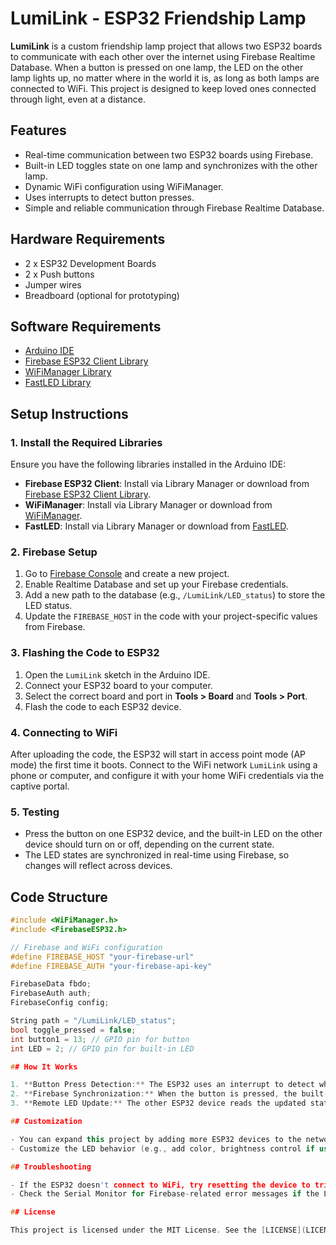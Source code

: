 # LumiLink - ESP32 Friendship Lamp

**LumiLink** is a custom friendship lamp project that allows two ESP32 boards to communicate with each other over the internet using Firebase Realtime Database. When a button is pressed on one lamp, the LED on the other lamp lights up, no matter where in the world it is, as long as both lamps are connected to WiFi. This project is designed to keep loved ones connected through light, even at a distance.

## Features

- Real-time communication between two ESP32 boards using Firebase.
- Built-in LED toggles state on one lamp and synchronizes with the other lamp.
- Dynamic WiFi configuration using WiFiManager.
- Uses interrupts to detect button presses.
- Simple and reliable communication through Firebase Realtime Database.

## Hardware Requirements

- 2 x ESP32 Development Boards
- 2 x Push buttons
- Jumper wires
- Breadboard (optional for prototyping)

## Software Requirements

- [Arduino IDE](https://www.arduino.cc/en/software)
- [Firebase ESP32 Client Library](https://github.com/mobizt/Firebase-ESP32)
- [WiFiManager Library](https://github.com/tzapu/WiFiManager)
- [FastLED Library](https://github.com/FastLED/FastLED)

## Setup Instructions

### 1. Install the Required Libraries

Ensure you have the following libraries installed in the Arduino IDE:

- **Firebase ESP32 Client**: Install via Library Manager or download from [Firebase ESP32 Client Library](https://github.com/mobizt/Firebase-ESP32).
- **WiFiManager**: Install via Library Manager or download from [WiFiManager](https://github.com/tzapu/WiFiManager).
- **FastLED**: Install via Library Manager or download from [FastLED](https://github.com/FastLED/FastLED).

### 2. Firebase Setup

1. Go to [Firebase Console](https://console.firebase.google.com/) and create a new project.
2. Enable Realtime Database and set up your Firebase credentials.
3. Add a new path to the database (e.g., `/LumiLink/LED_status`) to store the LED status.
4. Update the `FIREBASE_HOST` in the code with your project-specific values from Firebase.

### 3. Flashing the Code to ESP32

1. Open the `LumiLink` sketch in the Arduino IDE.
2. Connect your ESP32 board to your computer.
3. Select the correct board and port in **Tools > Board** and **Tools > Port**.
4. Flash the code to each ESP32 device.

### 4. Connecting to WiFi

After uploading the code, the ESP32 will start in access point mode (AP mode) the first time it boots. Connect to the WiFi network `LumiLink` using a phone or computer, and configure it with your home WiFi credentials via the captive portal.

### 5. Testing

- Press the button on one ESP32 device, and the built-in LED on the other device should turn on or off, depending on the current state.
- The LED states are synchronized in real-time using Firebase, so changes will reflect across devices.

## Code Structure

```cpp
#include <WiFiManager.h>
#include <FirebaseESP32.h>

// Firebase and WiFi configuration
#define FIREBASE_HOST "your-firebase-url"
#define FIREBASE_AUTH "your-firebase-api-key"

FirebaseData fbdo;
FirebaseAuth auth;
FirebaseConfig config;

String path = "/LumiLink/LED_status";
bool toggle_pressed = false;
int button1 = 13; // GPIO pin for button
int LED = 2; // GPIO pin for built-in LED

## How It Works

1. **Button Press Detection:** The ESP32 uses an interrupt to detect when the button is pressed.
2. **Firebase Synchronization:** When the button is pressed, the built-in LED toggles its state, and the state is updated in Firebase.
3. **Remote LED Update:** The other ESP32 device reads the updated state from Firebase and toggles its LED accordingly.

## Customization

- You can expand this project by adding more ESP32 devices to the network, allowing multiple lamps to communicate with each other.
- Customize the LED behavior (e.g., add color, brightness control if using RGB LEDs).

## Troubleshooting

- If the ESP32 doesn't connect to WiFi, try resetting the device to trigger the WiFiManager access point mode again.
- Check the Serial Monitor for Firebase-related error messages if the LED state doesn't synchronize correctly.

## License

This project is licensed under the MIT License. See the [LICENSE](LICENSE) file for more details.